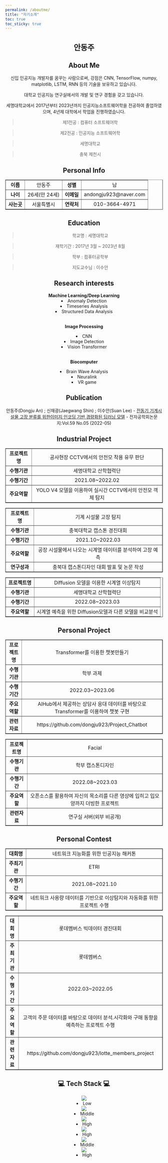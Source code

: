 ```yaml
---
permalink: /aboutme/
title: "자기소개"
toc: true
toc_sticky: true
---
```


<div align="center">

<h1 style="font-size:170%; font-weight:bold">안동주</h1>

<h2>About Me</h2>
<p>신입 인공지능 개발자를 꿈꾸는 사람으로써, 강점은 CNN, TensorFlow, numpy, matplotlib, LSTM, RNN 등의 기술을 보유하고 있습니다.
<p>대학교 인공지능 연구실에서의 개발 및 연구 경험을 갖고 있습니다.</p> 
<p>세명대학교에서 2017년부터 2023년까지 인공지능소프트웨어학을 전공하여 졸업하였으며, 4년제 대학에서 학업을 진행하였습니다.</p>

<blockquote>제1전공 : 컴퓨터 소프트웨어학</blockquote>
<blockquote>제2전공 : 인공지능 소프트웨어학</blockquote>
<blockquote>세명대학교</blockquote>
<blockquote>충북 제천시</blockquote>

<h2>Personal Info</h2>
<table border="1">
	<tr align ="center">
	    <td><strong>이름</strong></td>
	    <td>안동주</td>
      <td><strong>성별</strong></td>
      <td>남</td>
	</tr>
	<tr align ="center">
	    <td><strong>나이</strong></td>
	    <td>26세(만 24세)</td>
      <td><strong>이메일</strong></td>
      <td>andongju923@naver.com</td>
	</tr>
  <tr align ="center">
	    <td><strong>사는곳</strong></td>
	    <td>서울특별시</td>
      <td><strong>연락처</strong></td>
      <td>010-3664-4971</td>
	</tr>
    </table>

<h2>Education</h2>
<blockquote>학교명 : 세명대학교</blockquote>
<blockquote>재학기간 : 2017년 3월 ~ 2023년 8월</blockquote>
<blockquote>학부 : 컴퓨터공학부</blockquote>
<blockquote>지도교수님 : 이수안</blockquote>


<h2>Research interests</h2>
<span><strong>Machine Learning/Deep Learning</strong></span>
<li>Anomaly Detection</li>
<li>Timeseries Analysis</li>
<li>Structured Data Analysis</li>

<br/>

<span><strong>Image Processing</strong></span>
<li>CNN</li>
<li>Image Detection</li>
<li>Vision Transformer</li>

<br/>

<span><strong>Biocomputer</strong></span>
<li>Brain Wave Analysis</li>
<li>Neuralink</li>
<li>VR game</li>


<h2>Publication</h2>
<p>안동주(Dongju An) ; 신재광(Jaegwang Shin) ; 이수안(Suan Lee) - <a href="https://www.theieie.org/pages_publication/ko_journal.vm" target="_blank">전동기 기계시설물 고장 분류를 위한이미지 인코딩 기반 경량화된 딥러닝 모델</a> - 전자공학회논문지:Vol.59 No.05 (2022-05)</p>


<h2>Industrial Project</h2>
<table border="1">
	<tr align ="center">
	    <td><strong>프로젝트명</strong></td>
	    <td>공사현장 CCTV에서의 안전모 착용 유무 판단</td>
	</tr>
  <tr align ="center">
	    <td><strong>수행기관</strong></td>
	    <td>세명대학교 산학협력단</td>
	</tr>
	<tr align ="center">
	    <td><strong>수행기간</strong></td>
	    <td>2021.08~2022.02</td>
	</tr>
  <tr align ="center">
	    <td><strong>주요역할</strong></td>
	    <td>YOLO V4 모델을 이용하여 실시간 CCTV에서의 안전모 객체 탐지</td>
	</tr>
</table>

<table border="1">
	<tr align ="center">
	    <td><strong>프로젝트명</strong></td>
	    <td>기계 시설물 고장 탐지</td>
	</tr>
  <tr align ="center">
	    <td><strong>수행기관</strong></td>
	    <td>충북대학교 캡스톤 경진대회</td>
	</tr>
	<tr align ="center">
	    <td><strong>수행기간</strong></td>
	    <td>2021.10~2022.03</td>
	</tr>
  <tr align ="center">
	    <td><strong>주요역할</strong></td>
	    <td>공장 시설물에서 나오는 시계열 데이터를 분석하여 고장 예측</td>
	</tr>
  <tr align ="center">
	    <td><strong>연구성과</strong></td>
	    <td>충북대 캡스톤디자인 대회 발표 및 논문 작성</td>
	</tr>
</table>

<table border="1">
	<tr align ="center">
	    <td><strong>프로젝트명</strong></td>
	    <td>Diffusion 모델을 이용한 시계열 이상탐지</td>
	</tr>
  <tr align ="center">
	    <td><strong>수행기관</strong></td>
	    <td>세명대학교 산학협력단</td>
	</tr>
	<tr align ="center">
	    <td><strong>수행기간</strong></td>
	    <td>2022.08~2023.03</td>
	</tr>
  <tr align ="center">
	    <td><strong>주요역할</strong></td>
	    <td>시계열 예측을 위한 Diffusion모델과 다른 모델을 비교분석</td>
	</tr>
</table>

<h2>Personal Project</h2>
<table border="1">
	<tr align ="center">
	    <td><strong>프로젝트명</strong></td>
	    <td>Transformer를 이용한 챗봇만들기</td>
	</tr>
  <tr align ="center">
	    <td><strong>수행기관</strong></td>
	    <td>학부 과제</td>
	</tr>
	<tr align ="center">
	    <td><strong>수행기간</strong></td>
	    <td>2022.03~2023.06</td>
	</tr>
  <tr align ="center">
	    <td><strong>주요역할</strong></td>
	    <td>AIHub에서 제공하는 상담사 응대 데이터를 바탕으로 Transformer를 이용하여 챗봇 구현</td>
	</tr>
  <tr align ="center">
	    <td><strong>관련자료</strong></td>
	    <td>https://github.com/dongju923/Project_Chatbot</td>
	</tr>
</table>

<table border="1">
	<tr align ="center">
	    <td><strong>프로젝트명</strong></td>
	    <td>Facial</td>
	</tr>
  <tr align ="center">
	    <td><strong>수행기관</strong></td>
	    <td>학부 캡스톤디자인</td>
	</tr>
	<tr align ="center">
	    <td><strong>수행기간</strong></td>
	    <td>2022.08~2023.03</td>
	</tr>
  <tr align ="center">
	    <td><strong>주요역할</strong></td>
	    <td>오픈소스를 활용하여 자신의 목소리를 다른 영상에 입히고 입모양까지 더빙한 프로젝트</td>
	</tr>
  <tr align ="center">
	    <td><strong>관련자료</strong></td>
	    <td>연구실 서버(외부 비공개)</td>
	</tr>
</table>

<h2>Personal Contest</h2>
<table border="1">
	<tr align ="center">
	    <td><strong>대회명</strong></td>
	    <td>네트워크 지능화를 위한 인공지능 해커톤</td>
	</tr>
  <tr align ="center">
	    <td><strong>주최기관</strong></td>
	    <td>ETRI</td>
	</tr>
	<tr align ="center">
	    <td><strong>수행기간</strong></td>
	    <td>2021.08~2021.10</td>
	</tr>
  <tr align ="center">
	    <td><strong>주요역할</strong></td>
	    <td>네트워크 사용량 데이터를 기반으로 이상탐지와 자동화를 위한 프로젝트 수행</td>
	</tr>
</table>

<table border="1">
	<tr align ="center">
	    <td><strong>대회명</strong></td>
	    <td>롯데멤버스 빅데이터 경진대회</td>
	</tr>
  <tr align ="center">
	    <td><strong>주최기관</strong></td>
	    <td>롯데멤버스</td>
	</tr>
	<tr align ="center">
	    <td><strong>수행기간</strong></td>
	    <td>2022.03~2022.05</td>
	</tr>
  <tr align ="center">
	    <td><strong>주요역할</strong></td>
	    <td>고객의 주문 데이터를 바탕으로 데이터 분석.시각화와 구매 동향을 예측하는 프로젝트 수행</td>
	</tr>
  <tr align ="center">
	    <td><strong>관련자료</strong></td>
	    <td>https://github.com/dongju923/lotte_members_project</td>
	</tr>
</table>

<h2>💻 Tech Stack 💻</h2>

<div>
<img src="https://img.shields.io/badge/Django-092E20?style=flat-square&logo=Django&logoColor=white"/>
<li>Low</li>
<img src="https://img.shields.io/badge/Git-F05032?style=flat-square&logo=Git&logoColor=white"/>
<li>Middle</li>
<img src="https://img.shields.io/badge/Python-3776AB?style=flat-square&logo=Python&logoColor=white"/>
<li>High</li>
<img src="https://img.shields.io/badge/TensorFlow-FF6F00?style=flat-square&logo=TensorFlow&logoColor=white"/>
<li>High</li>
<img src="https://img.shields.io/badge/PyTorch-EE4C2C?style=flat-square&logo=PyTorch&logoColor=white"/>
<li>Middle</li>
<img src="https://img.shields.io/badge/Keras-D00000?style=flat-square&logo=Keras&logoColor=white"/>
<li>High</li>
</div>

</div>

